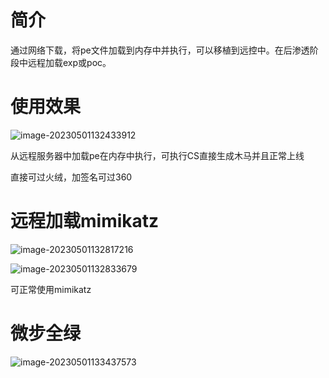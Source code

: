 # 简介

通过网络下载，将pe文件加载到内存中并执行，可以移植到远控中。在后渗透阶段中远程加载exp或poc。

# 使用效果

![image-20230501132433912](https://user-images.githubusercontent.com/129960499/235412311-41c42ae8-0464-4db2-8850-009b1dda59f1.png)


从远程服务器中加载pe在内存中执行，可执行CS直接生成木马并且正常上线

直接可过火绒，加签名可过360

# 远程加载mimikatz

![image-20230501132817216](https://user-images.githubusercontent.com/129960499/235412342-a0ef6080-99af-4122-b3e0-2456592da13e.png)

![image-20230501132833679](https://user-images.githubusercontent.com/129960499/235412358-4439fa11-7409-4135-8910-9104745c203f.png)

可正常使用mimikatz

# 微步全绿

![image-20230501133437573](https://user-images.githubusercontent.com/129960499/235412366-1bc40ee5-3e87-401a-9726-f3150af91e8f.png)
